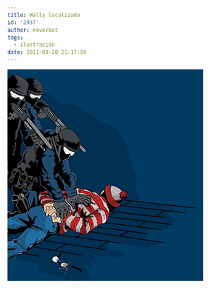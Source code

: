 ```yaml
---
title: Wally localizado
id: '2937'
author: neverbot
tags:
  - ilustración
date: 2011-03-20 21:17:59
---
```


![201103202117.jpg](./wally-localizado/201103202117.jpg)